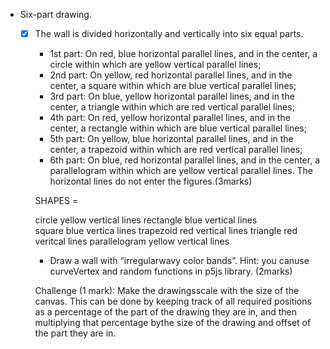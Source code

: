 - Six-part  drawing.
  - [X] The  wall  is divided  horizontally  and  vertically  into  six  equal parts. 
    - 1st part: On red, blue horizontal parallel lines, and in the center, a circle within  which  are  yellow  vertical  parallel  lines;
    -  2nd  part:  On  yellow,  red horizontal  parallel  lines,  and  in  the  center,  a  square  within  which  are  blue vertical parallel lines;
    - 3rd part: On blue, yellow horizontal parallel lines, and in the center, a triangle within which are red vertical parallel lines; 
    - 4th part: On red, yellow horizontal parallel lines, and in the center, a rectangle within which are  blue  vertical  parallel  lines;
    - 5th  part:  On  yellow,  blue  horizontal  parallel lines, and in the center, a trapezoid within which are red vertical parallel lines;
    - 6th   part:   On   blue,   red   horizontal   parallel   lines,   and   in   the   center,   a parallelogram  within  which  are  yellow  vertical  parallel  lines.  The  horizontal lines do not enter the figures.(3marks)
    

    SHAPES = 
    
      circle        yellow vertical lines        rectangle     blue vertical lines  
      square        blue vertica lines           trapezoid     red vertical lines
      triangle      red veritcal lines           parallelogram yellow vertical lines
   
      


    - Draw a wall with “irregularwavy color bands”. Hint: you canuse curveVertex and random functions in p5js library. (2marks)
    
    
    Challenge (1 mark): Make the drawingsscale with the size of the canvas. This can be done by keeping track  of  all  required  positions  as  a  percentage  of  the  part  of  the  drawing  they  are  in,  and  then multiplying that percentage bythe size of the drawing and offset of the part they are in.